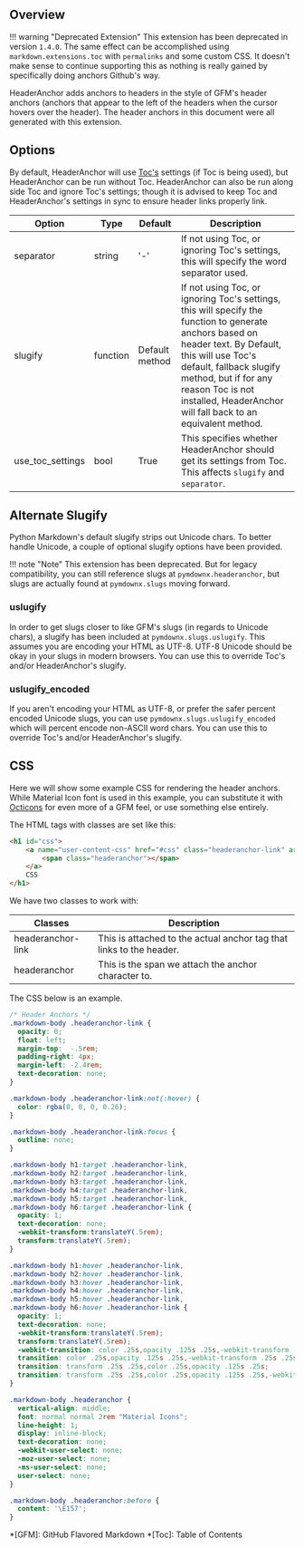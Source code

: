 ## Overview

!!! warning "Deprecated Extension"
    This extension has been deprecated in version `1.4.0`.  The same effect can be accomplished using
    `markdown.extensions.toc` with `permalinks` and some custom CSS.  It doesn't make sense to continue supporting this as nothing is really gained by specifically doing anchors Github's way.

HeaderAnchor adds anchors to headers in the style of GFM's header anchors (anchors that appear to the left of the headers when the cursor hovers over the header). The header anchors in this document were all generated with this extension.

## Options
By default, HeaderAnchor will use [Toc's](https://pythonhosted.org/Markdown/extensions/toc.html) settings (if Toc is being used), but HeaderAnchor can be run without Toc.  HeaderAnchor can also be run along side Toc and ignore Toc's settings; though it is advised to keep Toc and HeaderAnchor's settings in sync to ensure header links properly link.

| Option    | Type | Default |Description |
|-----------|------|---------|------------|
| separator | string | '-' | If not using Toc, or ignoring Toc's settings, this will specify the word separator used. |
| slugify | function | Default method | If not using Toc, or ignoring Toc's settings, this will specify the function to generate anchors based on header text.  By Default, this will use Toc's default, fallback slugify method, but if for any reason Toc is not installed, HeaderAnchor will fall back to an equivalent method. |
| use_toc_settings | bool | True | This specifies whether HeaderAnchor should get its settings from Toc.  This affects `slugify` and `separator`. |

## Alternate Slugify
Python Markdown's default slugify strips out Unicode chars. To better handle Unicode, a couple of optional slugify options have been provided.

!!! note "Note"
    This extension has been deprecated. But for legacy compatibility, you can still reference slugs at `pymdownx.headeranchor`, but slugs are actually found at `pymdownx.slugs` moving forward.

### uslugify
In order to get slugs closer to like GFM's slugs (in regards to Unicode chars), a slugify has been included at `pymdownx.slugs.uslugify`.  This assumes you are encoding your HTML as UTF-8.  UTF-8 Unicode should be okay in your slugs in modern browsers.  You can use this to override Toc's and/or HeaderAnchor's slugify.

### uslugify_encoded
If you aren't encoding your HTML as UTF-8, or prefer the safer percent encoded Unicode slugs, you can use `pymdownx.slugs.uslugify_encoded` which will percent encode non-ASCII word chars.  You can use this to override Toc's and/or HeaderAnchor's slugify.

## CSS
Here we will show some example CSS for rendering the header anchors. While Material Icon font is used in this example, you can substitute it with [Octicons](https://octicons.github.com/) for even more of a GFM feel, or use something else entirely.

The HTML tags with classes are set like this:

```html
<h1 id="css">
    <a name="user-content-css" href="#css" class="headeranchor-link" aria-hidden="true">
        <span class="headeranchor"></span>
    </a>
    CSS
</h1>
```

We have two classes to work with:

| Classes | Description |
|---------|-------------|
| headeranchor-link | This is attached to the actual anchor tag that links to the header. |
| headeranchor | This is the span we attach the anchor character to. |

The CSS below is an example.

```css
/* Header Anchors */
.markdown-body .headeranchor-link {
  opacity: 0;
  float: left;
  margin-top:  -.5rem;
  padding-right: 4px;
  margin-left: -2.4rem;
  text-decoration: none;
}

.markdown-body .headeranchor-link:not(:hover) {
  color: rgba(0, 0, 0, 0.26);
}

.markdown-body .headeranchor-link:focus {
  outline: none;
}

.markdown-body h1:target .headeranchor-link,
.markdown-body h2:target .headeranchor-link,
.markdown-body h3:target .headeranchor-link,
.markdown-body h4:target .headeranchor-link,
.markdown-body h5:target .headeranchor-link,
.markdown-body h6:target .headeranchor-link {
  opacity: 1;
  text-decoration: none;
  -webkit-transform:translateY(.5rem);
  transform:translateY(.5rem);
}

.markdown-body h1:hover .headeranchor-link,
.markdown-body h2:hover .headeranchor-link,
.markdown-body h3:hover .headeranchor-link,
.markdown-body h4:hover .headeranchor-link,
.markdown-body h5:hover .headeranchor-link,
.markdown-body h6:hover .headeranchor-link {
  opacity: 1;
  text-decoration: none;
  -webkit-transform:translateY(.5rem);
  transform:translateY(.5rem);
  -webkit-transition: color .25s,opacity .125s .25s,-webkit-transform .25s .25s;
  transition: color .25s,opacity .125s .25s,-webkit-transform .25s .25s;
  transition: transform .25s .25s,color .25s,opacity .125s .25s;
  transition: transform .25s .25s,color .25s,opacity .125s .25s,-webkit-transform .25s .25s;
}

.markdown-body .headeranchor {
  vertical-align: middle;
  font: normal normal 2rem "Material Icons";
  line-height: 1;
  display: inline-block;
  text-decoration: none;
  -webkit-user-select: none;
  -moz-user-select: none;
  -ms-user-select: none;
  user-select: none;
}

.markdown-body .headeranchor:before {
  content: '\E157';
}
```

*[GFM]: GitHub Flavored Markdown
*[Toc]: Table of Contents
